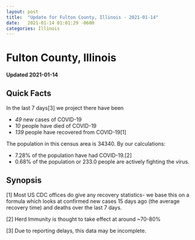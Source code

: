 ```yaml
---
layout: post
title:  "Update for Fulton County, Illinois - 2021-01-14"
date:   2021-01-14 01:01:29 -0600
categories: Illinois
---
```


# Fulton County, Illinois
#### Updated 2021-01-14

## Quick Facts

In the last 7 days[3] we project there have been
- *49* new cases of COVID-19
- *10* people have died of COVID-19
- *139* people have recovered from COVID-19[1]

The population in this census area is 34340. By our calculations:
- 7.28% of the population have had COVID-19.[2]
- 0.68% of the population or 233.0 people are actively fighting the virus.

## Synopsis




[1] Most US CDC offices do give any recovery statistics- we base this on a formula which looks at confirmed new cases
15 days ago (the average recovery time) and deaths over the last 7 days.

[2] Herd Immunity is thought to take effect at around ~70-80%

[3] Due to reporting delays, this data may be incomplete.
 
    